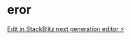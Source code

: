# eror

[Edit in StackBlitz next generation editor ⚡️](https://stackblitz.com/~/github.com/erolledph/eror)